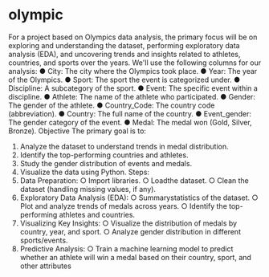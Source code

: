 # olympic
For a project based on Olympics data analysis, the primary focus will be on exploring  and understanding the dataset, performing exploratory data analysis (EDA), and  uncovering trends and insights related to athletes, countries, and sports over the  years.
We'll use the following columns for our analysis:
 ● City: The city where the Olympics took place.
 ● Year: The year of the Olympics.
 ● Sport: The sport the event is categorized under.
 ● Discipline: A subcategory of the sport.
 ● Event: The specific event within a discipline.
 ● Athlete: The name of the athlete who participated.
 ● Gender: The gender of the athlete.
 ● Country_Code: The country code (abbreviation).
 ● Country: The full name of the country.
 ● Event_gender: The gender category of the event.
 ● Medal: The medal won (Gold, Silver, Bronze).
 Objective
 The primary goal is to:
1. Analyze the dataset to understand trends in medal distribution.
 2. Identify the top-performing countries and athletes.
 3. Study the gender distribution of events and medals.
 4. Visualize the data using Python.
 Steps:
 1. Data Preparation:
 ○ Import libraries.
 ○ Loadthe dataset.
 ○ Clean the dataset (handling missing values, if any).
 2. Exploratory Data Analysis (EDA):
 ○ Summarystatistics of the dataset.
 ○ Plot and analyze trends of medals across years.
 ○ Identify the top-performing athletes and countries.
 3. Visualizing Key Insights:
 ○ Visualize the distribution of medals by country, year, and sport.
 ○ Analyze gender distribution in different sports/events.
 4. Predictive Analysis:
 ○ Train a machine learning model to predict whether an athlete will win a
 medal based on their country, sport, and other attributes
